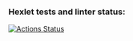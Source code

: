### Hexlet tests and linter status:
[![Actions Status](https://github.com/1pancho/frontend-project-11/workflows/hexlet-check/badge.svg)](https://github.com/1pancho/frontend-project-11/actions)